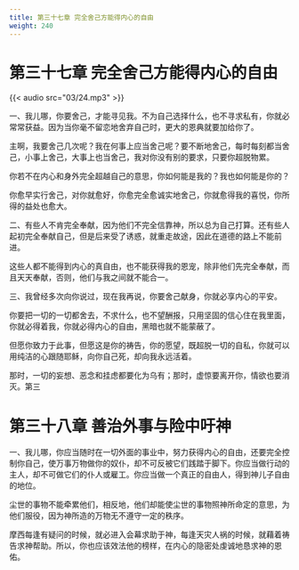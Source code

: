 ```yaml
---
title: 第三十七章 完全舍己方能得内心的自由
weight: 240
---
```

# 第三十七章 完全舍己方能得内心的自由

{{< audio src="03/24.mp3" >}}

一、我儿哪，你要舍己，才能寻见我。不为自己选择什么，也不寻求私有，你就必常常获益。因为当你毫不留恋地舍弃自己时，更大的恩典就要加给你了。

主啊，我要舍己几次呢？我在何事上应当舍己呢？要不断地舍己，每时每刻都当舍己，小事上舍己，大事上也当舍己，我对你没有别的要求，只要你超脱物累。

你若不在内心和身外完全超越自己的意思，你如何能是我的？我也如何能是你的？

你愈早实行舍己，对你就愈好，你愈完全愈诚实地舍己，你就愈得我的喜悦，你所得的益处也愈大。

二、有些人不肯完全奉献，因为他们不完全信靠神，所以总为自己打算。还有些人起初完全奉献自己，但是后来受了诱惑，就重走故途，因此在道德的路上不能前进。

这些人都不能得到内心的真自由，也不能获得我的恩宠，除非他们先完全奉献，而且天天奉献，否则，他们与我之间就不能合一。

三、我曾经多次向你说过，现在我再说，你要舍己献身，你就必享内心的平安。

你要把一切的一切都舍去，不求什么，也不望酬报，只用坚固的信心住在我里面，你就必得着我，你就必得内心的自由，黑暗也就不能蒙蔽了。

但愿你致力于此事，但愿这是你的祷告，你的愿望，既超脱一切的自私，你就可以用纯洁的心跟随耶稣，向你自己死，却向我永远活着。

那时，一切的妄想、恶念和挂虑都要化为乌有；那时，虚惊要离开你，情欲也要消灭。第三

# 第三十八章 善治外事与险中吁神

一、我儿哪，你应当随时在一切外面的事业中，努力获得内心的自由，还要完全控制你自己，使万事万物做你的奴仆，却不可反被它们践踏于脚下。你应当做行动的主人，却不可做它们的仆人或雇工。你应当做一个真正的自由人，得到神儿子自由的地位。

尘世的事物不能牵累他们，相反地，他们却能使尘世的事物照神所命定的意思，为他们服役，因为神所造的万物无不遵守一定的秩序。

摩西每逢有疑问的时候，就必进入会幕求助于神，每逢天灾人祸的时候，就藉着祷告求神帮助。所以，你也应该效法他的榜样，在内心的隐密处虔诚地恳求神的恩佑。
